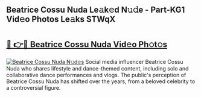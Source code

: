 ## Beatrice Cossu Nuda Le𝚊k𝚎d N𝚞𝚍e - Part-KG1 Vid𝚎o Photos Le𝚊ks STWqX

# <h2><a href="http://fbfcefb.evod.top/?m=Beatrice+Cossu+Nuda">🔗 👉🔴 Beatrice Cossu Nuda Vid𝚎o Ph𝚘t𝚘s</a></h2>

[![Beatrice Cossu Nuda N𝚞d𝚎s](https://i.imgur.com/8V9OHl7.gif)](http://fbfcefb.evod.top/?m=Beatrice+Cossu+Nuda)
Social media influencer Beatrice Cossu Nuda who shares lifestyle and dance-themed content, including solo and collaborative dance performances and vlogs. The public's perception of Beatrice Cossu Nuda has shifted over the years, from a beloved celebrity to a controversial figure. 
